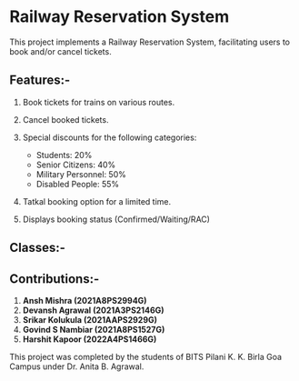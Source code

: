 <h1>Railway Reservation System</h1>

This project implements a Railway Reservation System, facilitating users to book and/or cancel tickets.

<h2>Features:-</h2>

1. Book tickets for trains on various routes.
2. Cancel booked tickets.
3. Special discounts for the following categories:

    - Students: 20%
    - Senior Citizens: 40%
    - Military Personnel: 50%
    - Disabled People: 55%

4. Tatkal booking option for a limited time.
5. Displays booking status (Confirmed/Waiting/RAC)

<h2>Classes:-</h2>

<h2>Contributions:- </h2>

1. **Ansh Mishra (2021A8PS2994G)**
2. **Devansh Agrawal (2021A3PS2146G)**
3. **Srikar Kolukula (2021AAPS2929G)**
4. **Govind S Nambiar (2021A8PS1527G)**
5. **Harshit Kapoor (2022A4PS1466G)**
   
This project was completed by the students of BITS Pilani K. K. Birla Goa Campus under Dr. Anita B. Agrawal.

